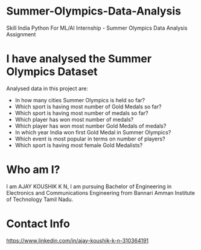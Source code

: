 # Summer-Olympics-Data-Analysis
Skill India Python For ML/AI Internship - Summer Olympics Data Analysis Assignment


# I have analysed the Summer Olympics Dataset
Analysed data in this project are:

* In how many cities Summer Olympics is held so far?
* Which sport is having most number of Gold Medals so far?
* Which sport is having most number of medals so far?
* Which player has won most number of medals? 
* Which player has won most number Gold Medals of medals?
* In which year India won first Gold Medal in Summer Olympics?
* Which event is most popular in terms on number of players?
* Which sport is having most female Gold Medalists?

# Who am I?
I am AJAY KOUSHIK K N, I am pursuing Bachelor of Engineering in Electronics and Communications Engineering from Bannari Amman Institute of Technology Tamil Nadu.


# Contact Info
https://www.linkedin.com/in/ajay-koushik-k-n-310364191
